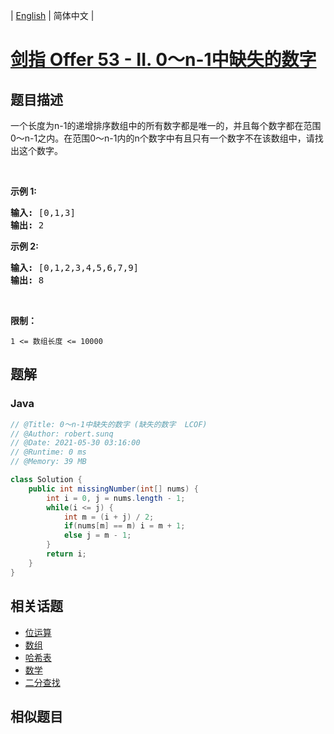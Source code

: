
| [English](README_EN.md) | 简体中文 |

# [剑指 Offer 53 - II. 0～n-1中缺失的数字](https://leetcode.cn//problems/que-shi-de-shu-zi-lcof/)

## 题目描述

<p>一个长度为n-1的递增排序数组中的所有数字都是唯一的，并且每个数字都在范围0～n-1之内。在范围0～n-1内的n个数字中有且只有一个数字不在该数组中，请找出这个数字。</p>

<p>&nbsp;</p>

<p><strong>示例 1:</strong></p>

<pre><strong>输入:</strong> [0,1,3]
<strong>输出:</strong> 2
</pre>

<p><strong>示例&nbsp;2:</strong></p>

<pre><strong>输入:</strong> [0,1,2,3,4,5,6,7,9]
<strong>输出:</strong> 8</pre>

<p>&nbsp;</p>

<p><strong>限制：</strong></p>

<p><code>1 &lt;= 数组长度 &lt;= 10000</code></p>


## 题解


### Java

```Java
// @Title: 0～n-1中缺失的数字 (缺失的数字  LCOF)
// @Author: robert.sunq
// @Date: 2021-05-30 03:16:00
// @Runtime: 0 ms
// @Memory: 39 MB

class Solution {
    public int missingNumber(int[] nums) {
        int i = 0, j = nums.length - 1;
        while(i <= j) {
            int m = (i + j) / 2;
            if(nums[m] == m) i = m + 1;
            else j = m - 1;
        }
        return i;
    }
}
```



## 相关话题

- [位运算](https://leetcode.cn//tag/bit-manipulation)
- [数组](https://leetcode.cn//tag/array)
- [哈希表](https://leetcode.cn//tag/hash-table)
- [数学](https://leetcode.cn//tag/math)
- [二分查找](https://leetcode.cn//tag/binary-search)

## 相似题目



